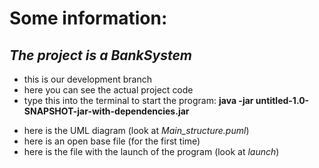 # Some information:

## _The project is a BankSystem_

* this is our development branch
* here you can see the actual project code
* type this into the terminal to start the program: **java -jar untitled-1.0-SNAPSHOT-jar-with-dependencies.jar**

+ here is the UML diagram (look at _Main_structure.puml_)
+ here is an open base file (for the first time)
+ here is the file with the launch of the program (look at _launch_)

